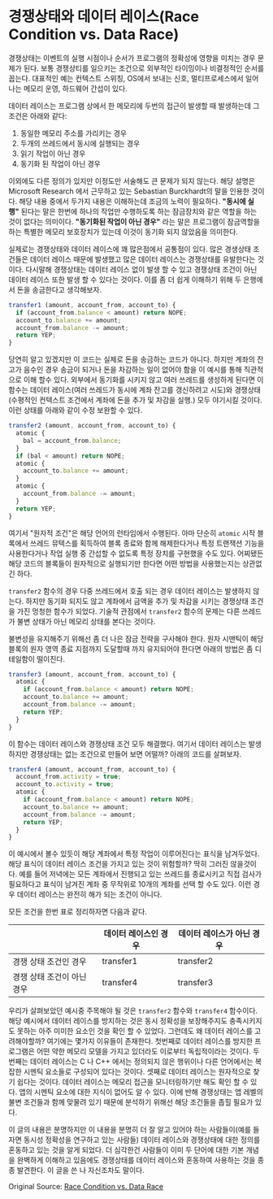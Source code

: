 # 경쟁상태와 데이터 레이스(Race Condition vs. Data Race)

경쟁상태는 이벤트의 실행 시점이나 순서가 프로그램의 정확성에 영향을 미치는 경우 문제가 된다. 보통 경쟁상티를 일으키는 조건으로 외부적인 타이밍이나 비결정적인 순서를 꼽는다. 대표적인 예는 컨텍스트 스위칭, OS에서 보내는 신호, 멀티프로세스에서 일어나는 메모리 운영, 하드웨어 간섭이 있다.

데이터 레이스는 프로그램 상에서 한 메모리에 두번의 접근이 발생할 때 발생하는데 그 조건은 아래와 같다:
1. 동일한 메모리 주소를 가리키는 경우
2. 두개의 쓰레드에서 동시에 실행되는 경우
3. 읽기 작업이 아닌 경우
4. 동기화 된 작업이 아닌 경우

이외에도 다른 정의가 있지만 이정도만 서술해도 큰 문제가 되지 않는다. 해당 설명은 Microsoft Research 에서 근무하고 있는 Sebastian Burckhardt의 말을 인용한 것이다. 해당 내용 중에서 두가지 내용은 이해하는데 조금의 노력이 필요하다. **"동시에 실행"** 된다는 말은 한번에 하나의 작업만 수행하도록 하는 잠금장치와 같은 역할을 하는 것이 없다는 의미이다. **"동기화된 작업이 아닌 경우"** 라는 말은 프로그램이 잠금역할을 하는 특별한 메모리 보호장치가 있는데 이것이 동기화 되지 않았음을 의미한다.

실제로는 경쟁상태와 데이터 레이스에 꽤 많은점에서 공통점이 있다. 많은 경생상태 조건들은 데이터 레이스 때문에 발생했고 많은 데이터 레이스는 경쟁상태를 유발한다는 것이다. 다시말해 경쟁상태는 데이터 레이스 없이 발생 할 수 있고 경쟁상태 조건이 아닌 데이터 레이스 또한 발생 할 수 있다는 것이다. 이를 좀 더 쉽게 이해하기 위해 두 은행에서 돈을 송금한다고 생각해보자.

```js
transfer1 (amount, account_from, account_to) {
  if (account_from.balance < amount) return NOPE;
  account_to.balance += amount;
  account_from.balance -= amount;
  return YEP;
}
```
당연히 알고 있겠지만 이 코드는 실제로 돈을 송금하는 코드가 아니다. 하지만 계좌의 잔고가 음수인 경우 송금이 되거나 돈을 차감하는 일이 없어야 함을 이 예시를 통해 직관적으로 이해 할수 있다. 외부에서 동기화를 시키지 않고 여러 쓰레드를 생성하게 된다면 이 함수는 데이터 레이스(여러 쓰레드가 동시에 계좌 잔고를 갱신하려고 시도)와 경쟁상태(수평적인 컨텍스트 조건에서 계좌에 돈을 추가 및 차감을 실행.) 모두 야기시킬 것이다. 이런 상태를 아래와 같이 수정 보완할 수 있다.

```js
transfer2 (amount, account_from, account_to) {
  atomic {
    bal = account_from.balance;
  }
  if (bal < amount) return NOPE;
  atomic {
    account_to.balance += amount;
  }
  atomic {
    account_from.balance -= amount;
  }
  return YEP;
}
```
여기서 "원자적 조건"은 해당 언어의 런타임에서 수행된다. 아마 단순히 `atomic` 시작 블록에서 쓰레드 뮤텍스를 획득하여 블록 종료와 함께 해제한다거나 특정 트랜잭션 기능을 사용한다거나 작업 실행 중 간섭할 수 없도록 특정 장치를 구현했을 수도 있다. 어찌됐든 해당 코드의 블록들이 원자적으로 실행되기만 한다면 어떤 방법을 사용했는지는 상관없긴 하다.

`transfer2` 함수의 경우 다중 쓰레드에서 호출 되는 경우 데이터 레이스는 발생하지 않는다. 하지만 동기화 되지도 않고 계좌에서 금액을 추가 및 차감을 시키는 경쟁상태 조건을 가진 멍청한 함수가 되었다. 기술적 관점에서 `transfer2` 함수의 문제는 다른 쓰레드가 불변 상태가 아닌 메모리 상태를 본다는 것이다.

불변성을 유지해주기 위해선 좀 더 나은 잠금 전략을 구사해야 한다. 원자 시맨틱이 해당 블록의 원자 영역 종료 지점까지 도달할때 까지 유지되어야 한다면 아래의 방법은 좀 디테일함이 떨이진다.

```js
transfer3 (amount, account_from, account_to) {
  atomic {
    if (account_from.balance < amount) return NOPE;
    account_to.balance += amount;
    account_from.balance -= amount;
    return YEP;
  }
}
```
이 함수는 데이터 레이스와 경쟁상태 조건 모두 해결했다. 여기서 데이터 레이스는 발생하지만 경쟁상태는 없는 조건으로 만들어 보면 어떨까? 아래의 코드를 살펴보자.

```js
transfer4 (amount, account_from, account_to) {
  account_from.activity = true;
  account_to.activity = true;
  atomic {
    if (account_from.balance < amount) return NOPE;
    account_to.balance += amount;
    account_from.balance -= amount;
    return YEP;
  }
}
```
이 예시에서 볼수 있듯이 해당 계좌에서 특정 작업이 이루어진다는 표식을 남겨두었다. 해당 표식이 데이터 레이스 조건을 가지고 있는 것이 위험할까? 딱히 그러진 않을것이다. 예를 들어 저녁에는 모든 계좌에서 진행되고 있는 쓰레드를 종료시키고 직접 검사가 필요하다고 표식이 남겨진 계좌 중 무작위로 10개의 계좌를 선택 할 수도 있다. 이런 경우 데이터 레이스는 완전히 해가 되는 조건이 아니다.

모든 조건을 한번 표로 정리하자면 다음과 같다.

|                    |데이터 레이스인 경우|데이터 레이스가 아닌 경우|
|--------------------|---------------|-------------------|
|경쟁 상태 조건인 경우    |transfer1      |transfer2          |
|경쟁 상태 조건이 아닌 경우|transfer4      |transfer3          |

우리가 살펴보았던 예시중 주목해야 될 것은 `transfer2` 함수와 `transfer4` 함수이다. 해당 예시에서 데이터 레이스를 방지하는 것은 동시 정확성을 보장해주지도 충족시키지도 못하는 아주 미미한 요소인 것을 확인 할 수 있었다. 그런데도 왜 데이터 레이스를 고려해야할까? 여기에는 몇가지 이유들이 존재한다. 첫번째로 데이터 레이스를 방지한 프로그램은 어떤 약한 메모리 모델을 가지고 있더라도 이로부터 독립적이라는 것이다. 두번째는 데이터 레이스는 C 나 C++ 에서는 정의되지 않은 행위이나 다른 언어에서는 복잡한 시멘틱 요소들로 구성되어 있다는 것이다. 셋째로 데이터 레이스는 원자적으로 찾기 쉽다는 것이다. 데이터 레이스는 메모리 접근을 모니터링하기만 해도 확인 할 수 있다. 앱의 시멘틱 요소에 대한 지식이 없어도 알 수 있다. 이에 반해 경쟁상태는 앱 레벨의 불변 조건들과 함께 맞물려 있기 때문에 분석하기 위해선 해당 조건들을 좁힐 필요가 있다.


이 글의 내용은 분명하지만 이 내용을 분명히 더 잘 알고 있어야 하는 사람들이(예를 들자면 동시성 정확성을 연구하고 있는 사람들) 데이터 레이스와 경쟁상태에 대한 정의를 혼동하고 있는 것을 알게 되었다. 더 심각한건 사람들이 이미 두 단어에 대한 기본 개념을 완벽하게 이해하고 있음에도 경쟁상태를 데이터 레이스와 혼동하여 사용하는 것을 종종 발견한다. 이 글을 쓴 나 자신조차도 말이다.

Original Source:
[Race Condition vs. Data Race](https://blog.regehr.org/archives/490)

